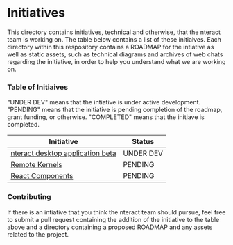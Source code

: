 # Initiatives

This directory contains initiatives, technical and otherwise, that the nteract
team is working on. The table below contains a list of these initiaives. Each
directory within this respository contains a ROADMAP for the intiative as well
as static assets, such as technical diagrams and archives of web chats regarding
the initiative, in order to help you understand what we are working on.

### Table of Initiaives

"UNDER DEV" means that the intiative is under active development. "PENDING" means
that the initiative is pending completion of the roadmap, grant funding, or otherwise.
"COMPLETED" means that the initiave is completed.

| Initiative                                                      | Status     |
|-----------------------------------------------------------------|------------|
| [nteract desktop application beta](https://github.com/nteract/nteract/blob/master/ROADMAP.md) | UNDER DEV  |
| [Remote Kernels](./remote-kernels)                              | PENDING    |
| [React Components](./remote-components)                         | PENDING    |

### Contributing

If there is an intiative that you think the nteract team should pursue, feel
free to submit a pull request containing the addition of the initiative to the
table above and a directory containing a proposed ROADMAP and any assets related
to the project.
